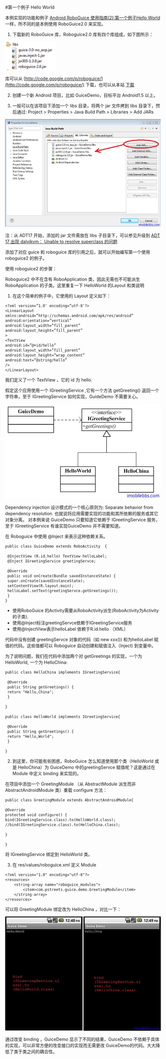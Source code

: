 #第一个例子 Hello World

本例实现的功能和例子 [Android RoboGuice 使用指南(2):第一个例子Hello World](http://www.imobilebbs.com/wordpress/?p=2486) 一样，所不同的是本例使用 RoboGuice2.0 来实现。

1. 下载新的 RoboGuice 库，Roboguice2.0 库有四个库组成，如下图所示：

![](images/22.png)

库可以从 [http://code.google.com/p/roboguice/](http://code.google.com/p/roboguice/) 下载，也可以从本站 [下载](http://www.imobilebbs.com/download/android/roboguice/roboguice2libs.zip)

2. 创建一个新 Android 项目，比如 GuiceDemo，目标平台 Android1.5 以上。

3. 一般可以在该项目下添加一个 libs 目录，将两个 jar 文件拷到 libs 目录下，然后通过: Project > Properties > Java Build Path > Libraries > Add  JARs

![](images/23.png)

注：从 ADT17 开始，添加的 jar 文件需放在 libs 子目录下，可以参见升级到 [ADT 17 出现 dalvikvm： Unable to resolve superclass 的问题](http://www.imobilebbs.com/wordpress/?p=2947)

添加了对应 guice 和 roboguice 库的引用之后，就可以开始编写第一个使用 roboguice2 的例子。

使用 roboguice2 的步骤：

Roboguice2 中不在含有 RoboApplication 类，因此无需也不可能派生RoboApplication 的子类。这里重复一下 HelloWorld 的Layout 和类说明

1. 在这个简单的例子中，它使用的 Layout 定义如下：

```
<?xml version=”1.0″ encoding=”utf-8″?>
<LinearLayout xmlns:android=”http://schemas.android.com/apk/res/android”
android:orientation=”vertical”
android:layout_width=”fill_parent”
android:layout_height=”fill_parent”
>
<TextView
android:id=”@+id/hello”
android:layout_width=”fill_parent”
android:layout_height=”wrap_content”
android:text=”@string/hello”
/>
</LinearLayout>

```

我们定义了一个 TextView ，它的 id 为 hello.

假定这个应用使用一个 IGreetingService ,它有一个方法 getGreeting() 返回一个字符串，至于 IGreetingService 如何实现，GuideDemo 不需要关心。

![](images/24.png)

Dependency injection 设计模式的一个核心原则为: Separate behavior from dependency resolution. 也就说将应用需要实现的功能和其所依赖的服务或其它对象分离。 对本例来说 GuiceDemo 只要知道它依赖于 IGreetingService 服务，至于 IGreetingService 有谁实现GuiceDemo 并不需要知道。

在 Roboguice 中使用 @Inject 来表示这种依赖关系。

```
public class GuiceDemo extends RoboActivity  {

 @InjectView (R.id.hello) TextView helloLabel;
 @Inject IGreetingService greetingServce;

 @Override
 public void onCreate(Bundle savedInstanceState) {
 super.onCreate(savedInstanceState);
 setContentView(R.layout.main);
 helloLabel.setText(greetingServce.getGreetings());
 }
}

```

- 使用RoboGuice 的Activity需要从RoboActivity派生(RoboActivity为Activity的子类).
- 使用@Inject标注greetingServce依赖于IGreetingService服务
- 使用@InjectView表示helloLabel 依赖于R.id.hello （XML）

代码中没有创建 greetingServce 对象的代码（如 new xxx()) 和为helloLabel 赋值的代码。这些值都可以 Roboguice 自动创建和赋值注入（Inject) 到变量中。

为了说明问题，我们在代码中添加两个对 getGreetings 的实现，一个为HelloWorld, 一个为 HelloChina:

```
public class HelloChina implements IGreetingService{

 @Override
 public String getGreetings() {
 return "Hello,China";
 }

}

public class HelloWorld implements IGreetingService{

 @Override
 public String getGreetings() {
 return "Hello,World";
 }

}

```

2. 到这里，你可能有些困惑，RoboGuice 怎么知道使用那个类（HelloWorld 或是 HelloChina）为 GuiceDemo 中的greetingServce 赋值呢？这是通过在 Module 中定义 binding 来实现的。

在项目中添加一个 GreetingModule （从 AbstractModule 派生而非AbstractAndroidModule 类）重载 configure 方法：

```
public class GreetingModule extends AbstractAndroidModule{

@Override
protected void configure() {
bind(IGreetingService.class).to(HelloWorld.class);
//bind(IGreetingService.class).to(HelloChina.class);

}

}

```

将 IGreetingService 绑定到 HelloWorld 类。

3. 在 res/values/roboguice.xml 定义 Module

```
<?xml version="1.0" encoding="utf-8"?>
<resources>
    <string-array name="roboguice_modules">
        <item>com.pstreets.guice.demo.GreetingModule</item>
    </string-array>
</resources>

```

可以将 GreetingModule 绑定改为 HelloChina ，对比一下：
 
![](images/25.png)

通过改变 binding ，GuiceDemo 显示了不同的结果，GuiceDemo 不依赖于具体的实现，可以非常方便的改变接口的实现而无需更改 GuiceDemo的代码。大大降低了类于类之间的耦合性。
